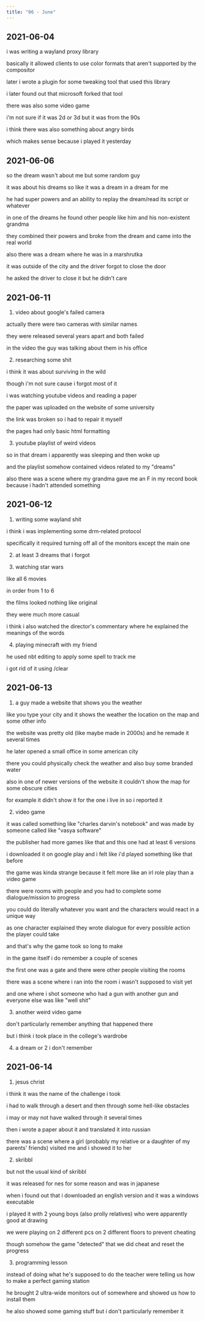 ```yaml
---
title: "06 - June"
---
```


## 2021-06-04

i was writing a wayland proxy library

basically it allowed clients to use color formats that aren't
supported by the compositor

later i wrote a plugin for some tweaking tool that used this library

i later found out that microsoft forked that tool

there was also some video game

i'm not sure if it was 2d or 3d but it was from the 90s

i think there was also something about angry birds

which makes sense because i played it yesterday

## 2021-06-06

so the dream wasn't about me but some random guy

it was about his dreams so like it was a dream in a dream for me

he had super powers and an ability to replay the dream/read its script
or whatever

in one of the dreams he found other people like him and his
non-existent grandma

they combined their powers and broke from the dream and came into the
real world

also there was a dream where he was in a marshrutka

it was outside of the city and the driver forgot to close the door

he asked the driver to close it but he didn't care

## 2021-06-11

1. video about google's failed camera

actually there were two cameras with similar names

they were released several years apart and both failed

in the video the guy was talking about them in his office

2. researching some shit

i think it was about surviving in the wild

though i'm not sure cause i forgot most of it

i was watching youtube videos and reading a paper

the paper was uploaded on the website of some university

the link was broken so i had to repair it myself

the pages had only basic html formatting

3. youtube playlist of weird videos

so in that dream i apparently was sleeping and then woke up

and the playlist somehow contained videos related to my "dreams"

also there was a scene where my grandma gave me an F in my record book
because i hadn't attended something

## 2021-06-12

1. writing some wayland shit

i think i was implementing some drm-related protocol

specifically it required turning off all of the monitors except the
main one

2. at least 3 dreams that i forgot

3. watching star wars

like all 6 movies

in order from 1 to 6

the films looked nothing like original

they were much more casual

i think i also watched the director's commentary where he explained
the meanings of the words

4. playing minecraft with my friend

he used nbt editing to apply some spell to track me

i got rid of it using /clear

## 2021-06-13

1. a guy made a website that shows you the weather

like you type your city and it shows the weather the location on the
map and some other info

the website was pretty old (like maybe made in 2000s) and he remade it
several times

he later opened a small office in some american city

there you could physically check the weather and also buy some branded
water

also in one of newer versions of the website it couldn't show the map
for some obscure cities

for example it didn't show it for the one i live in so i reported it

2. video game

it was called something like "charles darvin's notebook" and was made
by someone called like "vasya software"

the publisher had more games like that and this one had at least 6
versions

i downloaded it on google play and i felt like i'd played something
like that before

the game was kinda strange because it felt more like an irl role play
than a video game

there were rooms with people and you had to complete some
dialogue/mission to progress

you could do literally whatever you want and the characters would
react in a unique way

as one character explained they wrote dialogue for every possible
action the player could take

and that's why the game took so long to make

in the game itself i do remember a couple of scenes

the first one was a gate and there were other people visiting the
rooms

there was a scene where i ran into the room i wasn't supposed to visit
yet

and one where i shot someone who had a gun with another gun and
everyone else was like "well shit"

3. another weird video game

don't particularly remember anything that happened there

but i think i took place in the college's wardrobe

4. a dream or 2 i don't remember

## 2021-06-14

1. jesus christ

i think it was the name of the challenge i took

i had to walk through a desert and then through some hell-like
obstacles

i may or may not have walked through it several times

then i wrote a paper about it and translated it into russian

there was a scene where a girl (probably my relative or a daughter of
my parents' friends) visited me and i showed it to her

2. skribbl

but not the usual kind of skribbl

it was released for nes for some reason and was in japanese

when i found out that i downloaded an english version and it was a
windows executable

i played it with 2 young boys (also prolly relatives) who were
apparently good at drawing

we were playing on 2 different pcs on 2 different floors to prevent
cheating

though somehow the game "detected" that we did cheat and reset the
progress

3. programming lesson

instead of doing what he's supposed to do the teacher were telling us
how to make a perfect gaming station

he brought 2 ultra-wide monitors out of somewhere and showed us how to
install them

he also showed some gaming stuff but i don't particularly remember it
